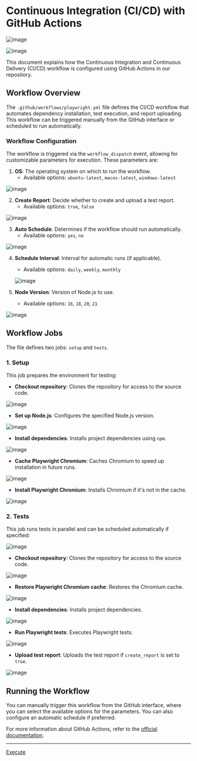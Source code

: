 # Continuous Integration (CI/CD) with GitHub Actions

![image](https://github.com/user-attachments/assets/3add73b2-22b1-4dfe-b583-7e4729634411)

![image](https://github.com/user-attachments/assets/8d3f5874-17fd-4d9d-ac90-495c7955788e)

This document explains how the Continuous Integration and Continuous Delivery (CI/CD) workflow is configured using GitHub Actions in our repository.

## Workflow Overview

The `.github/workflows/playwright.yml` file defines the CI/CD workflow that automates dependency installation, test execution, and report uploading. This workflow can be triggered manually from the GitHub interface or scheduled to run automatically.

### Workflow Configuration

The workflow is triggered via the `workflow_dispatch` event, allowing for customizable parameters for execution. These parameters are:

1. **OS**: The operating system on which to run the workflow.
   - Available options: `ubuntu-latest`, `macos-latest`, `windows-latest`

![image](https://github.com/user-attachments/assets/ec1abc76-7180-4faf-a519-8a114a7ab30a)

2. **Create Report**: Decide whether to create and upload a test report.
   - Available options: `true`, `false`

![image](https://github.com/user-attachments/assets/867f0867-7b00-4bc0-8a87-98f150613c43)

3. **Auto Schedule**: Determines if the workflow should run automatically.
   - Available options: `yes`, `no`

![image](https://github.com/user-attachments/assets/52f76615-6737-430e-afab-bc97c578c542)

4. **Schedule Interval**: Interval for automatic runs (if applicable).
   - Available options: `daily`, `weekly`, `monthly`

   ![image](https://github.com/user-attachments/assets/f19ff906-2752-4539-8019-daf44452cb35)

5. **Node Version**: Version of Node.js to use.
   - Available options: `16`, `18`, `20`, `21`

![image](https://github.com/user-attachments/assets/f416f31f-3f66-46c2-84e9-6ff859fa1983)

## Workflow Jobs

The file defines two jobs: `setup` and `tests`.

### 1. Setup

This job prepares the environment for testing:

- **Checkout repository**: Clones the repository for access to the source code.

![image](https://github.com/user-attachments/assets/5436e992-871e-412d-b954-7eca9844df28)

- **Set up Node.js**: Configures the specified Node.js version.

![image](https://github.com/user-attachments/assets/9e7cbc16-ce72-406f-9d9c-a4470c912e9b)

- **Install dependencies**: Installs project dependencies using `npm`.

![image](https://github.com/user-attachments/assets/d2ed29bc-7232-473e-a0d7-1289644225c4)

- **Cache Playwright Chromium**: Caches Chromium to speed up installation in future runs.

![image](https://github.com/user-attachments/assets/9334feb5-9bf4-4c54-b358-48b0f87f0dcd)

- **Install Playwright Chromium**: Installs Chromium if it's not in the cache.

![image](https://github.com/user-attachments/assets/c6ca4912-ccf9-4907-b8e0-30f8b31ab4bd)

### 2. Tests

This job runs tests in parallel and can be scheduled automatically if specified:

![image](https://github.com/user-attachments/assets/4cc6e7d4-852d-4155-b421-49439fbdec6a)

- **Checkout repository**: Clones the repository for access to the source code.

![image](https://github.com/user-attachments/assets/606bd10e-df0b-40f9-97c9-effd54074ffc)

- **Restore Playwright Chromium cache**: Restores the Chromium cache.

![image](https://github.com/user-attachments/assets/a5548083-4a14-49a3-87c3-e27d614e9195)

- **Install dependencies**: Installs project dependencies.

![image](https://github.com/user-attachments/assets/424dec55-fa90-46dc-904e-5b0c17605567)

- **Run Playwright tests**: Executes Playwright tests.

![image](https://github.com/user-attachments/assets/0642047f-e89b-4c8d-acb8-2e7ae5c25033)

- **Upload test report**: Uploads the test report if `create_report` is set to `true`.

 ![image](https://github.com/user-attachments/assets/a90ed8f1-9a17-4d65-9384-4ce3b651ce0f)

## Running the Workflow

You can manually trigger this workflow from the GitHub interface, where you can select the available options for the parameters. You can also configure an automatic schedule if preferred.

For more information about GitHub Actions, refer to the [official documentation](https://docs.github.com/en/actions).

---

[Execute]()

